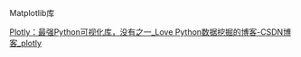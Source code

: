 Matplotlib库

[Plotly：最强Python可视化库，没有之一_Love Python数据挖掘的博客-CSDN博客_plotly](https://blog.csdn.net/weixin_38037405/article/details/124323127)